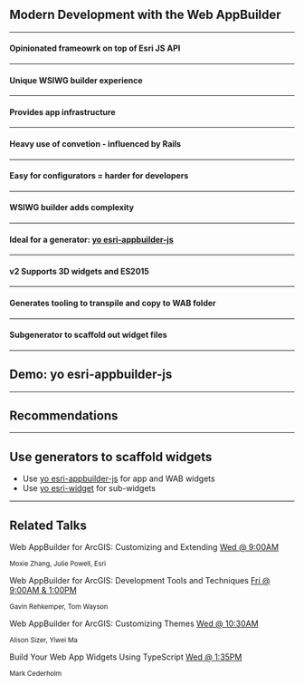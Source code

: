 ## Modern Development with the Web AppBuilder

---

<!-- .slide: data-background="img/wab-exploded.png" data-background-size="800px" data-background-color="#fff" -->
#### Opinionated frameowrk on top of Esri JS API

---

<!-- .slide: data-background="img/wab-builder.png" -->
#### Unique WSIWG builder experience

---

<!-- .slide: data-background="img/wab-state-change-diagram.png" data-background-size="600px" data-background-color="#fff" -->
#### Provides app infrastructure

---

<!-- .slide: data-background="img/wab-widget-conventions.png" -->
#### Heavy use of convetion - influenced by Rails

---

<!-- .slide: data-background="img/problem-7658225516_00cf277f83_z.jpg" -->
#### Easy for configurators = harder for developers 

---

<!-- .slide: data-background="img/wab-builder.png" -->
#### WSIWG builder adds complexity

---

<!-- .slide: data-background="img/wab-generator-sceenshot.png" data-background-size="634px" data-background-color="#000" -->
#### Ideal for a generator: [yo esri-appbuilder-js](https://www.npmjs.com/package/generator-esri-appbuilder-js)

---

<!-- .slide: data-background="img/wab-generator-sceenshot.png" data-background-size="634px" data-background-color="#000" -->
#### v2 Supports 3D widgets and ES2015

---

<!-- .slide: data-background="img/wab-generator-sceenshot.png" data-background-size="634px" data-background-color="#000" -->
#### Generates tooling to transpile and copy to WAB folder

---

<!-- .slide: data-background="img/wab-generator-sceenshot.png" data-background-size="634px" data-background-color="#000" -->
#### Subgenerator to scaffold out widget files

---

<!-- .slide: data-background="reveal.js/img/bg-3.png" -->
## Demo: yo esri-appbuilder-js

---

<!-- .slide: data-background="reveal.js/img/bg-3.png" -->
## Recommendations 

---

<!-- .slide: data-background="reveal.js/img/bg-3.png" -->
## Use generators to scaffold widgets
- <i class="fa fa-thumbs-up"></i> Use [yo esri-appbuilder-js](https://www.npmjs.com/package/generator-esri-appbuilder-js) for app and WAB widgets
- <i class="fa fa-thumbs-up"></i> Use [yo esri-widget](https://github.com/tomwayson/generator-esri-widget) for sub-widgets

---

<!-- .slide: data-background="reveal.js/img/bg-3.png" -->
## Related Talks

Web AppBuilder for ArcGIS: Customizing and Extending [Wed @ 9:00AM](https://devsummit.schedule.esri.com/#schedule/56b287344be5dd46a3000226/56b287344be5dd46a3000227)

<small>Moxie Zhang, Julie Powell, Esri</small>

Web AppBuilder for ArcGIS: Development Tools and Techniques [Fri @ 9:00AM & 1:00PM](https://devsummit.schedule.esri.com/#schedule/56b2875d4be5dd46a3000365/56b3db004be5dd8f3401454b)

<small>Gavin Rehkemper, Tom Wayson</small>

Web AppBuilder for ArcGIS: Customizing Themes [Wed @ 10:30AM](https://devsummit.schedule.esri.com/#schedule/56b287354be5dd46a300022c/56b287354be5dd46a300022d)

<small>Alison Sizer, Yiwei Ma</small>

Build Your Web App Widgets Using TypeScript [Wed @ 1:35PM](https://devsummit.schedule.esri.com/#schedule/56b3c96f4be5dd8f3401412e/56b3cd214be5dd8f34014195)

<small>Mark Cederholm</small>
